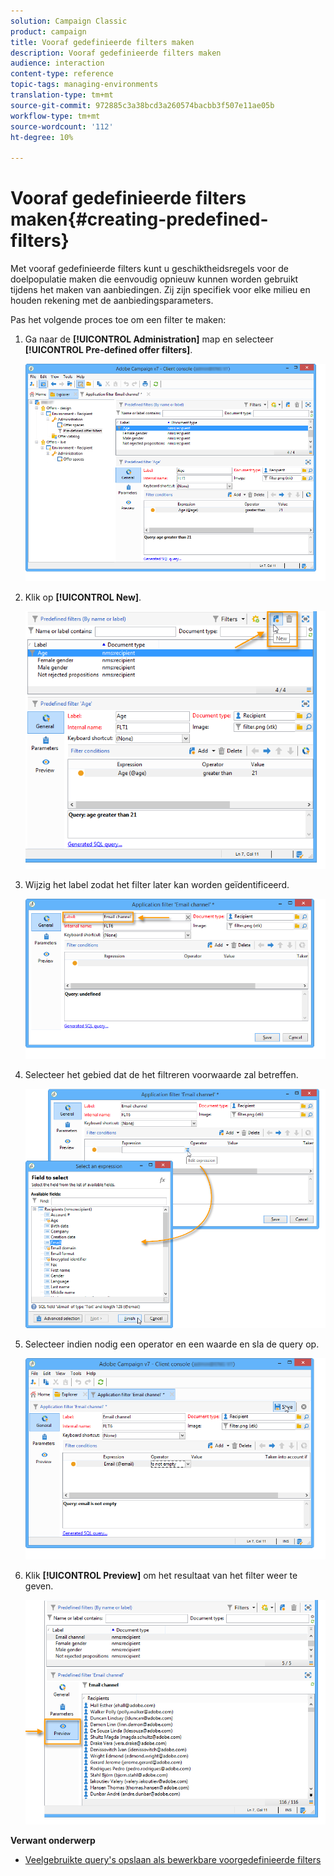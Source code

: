 ```yaml
---
solution: Campaign Classic
product: campaign
title: Vooraf gedefinieerde filters maken
description: Vooraf gedefinieerde filters maken
audience: interaction
content-type: reference
topic-tags: managing-environments
translation-type: tm+mt
source-git-commit: 972885c3a38bcd3a260574bacbb3f507e11ae05b
workflow-type: tm+mt
source-wordcount: '112'
ht-degree: 10%

---
```



# Vooraf gedefinieerde filters maken{#creating-predefined-filters}

Met vooraf gedefinieerde filters kunt u geschiktheidsregels voor de doelpopulatie maken die eenvoudig opnieuw kunnen worden gebruikt tijdens het maken van aanbiedingen. Zij zijn specifiek voor elke milieu en houden rekening met de aanbiedingsparameters.

Pas het volgende proces toe om een filter te maken:

1. Ga naar de **[!UICONTROL Administration]** map en selecteer **[!UICONTROL Pre-defined offer filters]**.

   ![](assets/offer_filter_create_005.png)

1. Klik op **[!UICONTROL New]**.

   ![](assets/offer_filter_create_001.png)

1. Wijzig het label zodat het filter later kan worden geïdentificeerd.

   ![](assets/offer_filter_create_002.png)

1. Selecteer het gebied dat de het filtreren voorwaarde zal betreffen.

   ![](assets/offer_filter_create_003.png)

1. Selecteer indien nodig een operator en een waarde en sla de query op.

   ![](assets/offer_filter_create_004.png)

1. Klik **[!UICONTROL Preview]** om het resultaat van het filter weer te geven.

   ![](assets/offer_filter_create_006.png)

**Verwant onderwerp**

* [Veelgebruikte query&#39;s opslaan als bewerkbare voorgedefinieerde filters](https://helpx.adobe.com/campaign/kb/simplifying-campaign-management-acc.html#Savefrequentlyusedqueriesaseditablepredefinedfilters)